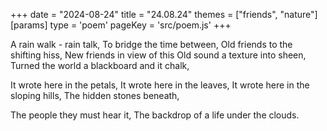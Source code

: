 +++
date = "2024-08-24"
title = "24.08.24"
themes = ["friends", "nature"]
[params]
  type = 'poem'
  pageKey = 'src/poem.js'
+++

A rain walk - rain talk,
To bridge the time between, 
Old friends to the shifting hiss,
New friends in view of this
Old sound a texture into sheen,
Turned the world a blackboard and it chalk,

It wrote here in the petals,
It wrote here in the leaves,
It wrote here in the sloping hills,
The hidden stones beneath,

The people they must hear it,
The backdrop of a life under the clouds.
